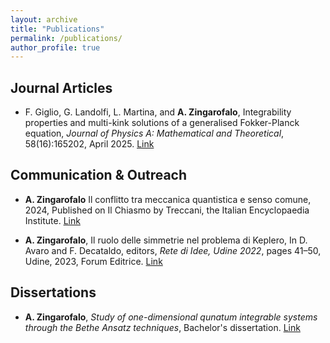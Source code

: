 ```yaml
---
layout: archive
title: "Publications"
permalink: /publications/
author_profile: true
---
```


## Journal Articles

- F. Giglio, G. Landolfi, L. Martina, and **A. Zingarofalo**, Integrability properties and multi-kink
solutions of a generalised Fokker-Planck equation, *Journal of Physics A: Mathematical and
Theoretical*, 58(16):165202, April 2025. [Link](10.1088/1751-8121/adc8e9)

## Communication & Outreach

- **A. Zingarofalo** Il conflitto tra meccanica quantistica e senso comune, 2024, Published on Il Chiasmo by Treccani, the Italian Encyclopaedia Institute. [Link](https://www.treccani.it/magazine/chiasmo/scienze_naturali_e_tecnologia/54-conflitto/conflitto_zingarofalo_ISUFI.html)

- **A. Zingarofalo**, Il ruolo delle simmetrie nel problema di Keplero, In D. Avaro and F. Decataldo, editors, *Rete di Idee, Udine 2022*, pages 41–50, Udine, 2023, Forum Editrice. [Link](https://forumeditrice.it/percorsi/scienza-e-tecnica/varia/rete-di-idee?version=open)

## Dissertations

- **A. Zingarofalo**, *Study of one-dimensional qunatum integrable systems through the Bethe Ansatz techniques*, Bachelor's dissertation. [Link](/files/BScThesis.pdf)